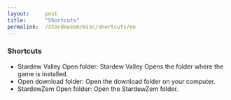 ```yaml
---
layout:     post
title:      "Shortcuts"
permalink:  /stardewzem/misc/shortcuts/en
---
```


### **Shortcuts**

* Stardew Valley Open folder: Stardew Valley Opens the folder where the game is installed.
* Open download folder: Open the download folder on your computer.
* StardewZem Open folder: Open the StardewZem folder.

<br/>
<br/>
